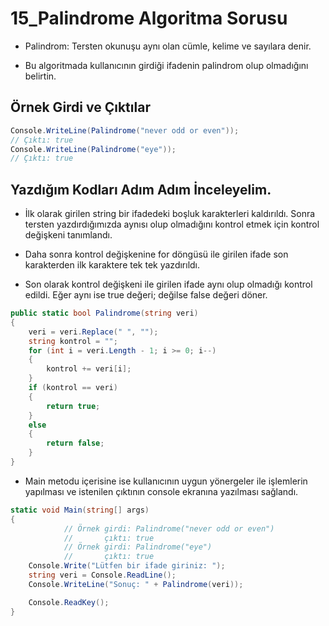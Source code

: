 # 15_Palindrome Algoritma Sorusu

* Palindrom: Tersten okunuşu aynı olan cümle, kelime ve sayılara denir.

* Bu algoritmada kullanıcının girdiği ifadenin palindrom olup olmadığını belirtin.

## Örnek Girdi ve Çıktılar

~~~ C# 
Console.WriteLine(Palindrome("never odd or even"));
// Çıktı: true
Console.WriteLine(Palindrome("eye"));
// Çıktı: true
~~~

## Yazdığım Kodları Adım Adım İnceleyelim.

* İlk olarak girilen string bir ifadedeki boşluk karakterleri kaldırıldı. Sonra tersten yazdırdığımızda aynısı olup olmadığını kontrol etmek için kontrol değişkeni tanımlandı.

* Daha sonra kontrol değişkenine for döngüsü ile girilen ifade son karakterden ilk karaktere tek tek yazdırıldı.

* Son olarak kontrol değişkeni ile girilen ifade aynı olup olmadığı kontrol edildi. Eğer aynı ise true değeri; değilse false değeri döner.

~~~ C#
public static bool Palindrome(string veri)
{
    veri = veri.Replace(" ", "");
    string kontrol = "";
    for (int i = veri.Length - 1; i >= 0; i--)
    {
        kontrol += veri[i];
    }
    if (kontrol == veri)
    {
        return true;
    }
    else
    {
        return false;
    }
}
~~~

* Main metodu içerisine ise kullanıcının uygun yönergeler ile işlemlerin yapılması ve istenilen çıktının console ekranına yazılması sağlandı.

~~~ C#
static void Main(string[] args)
{
            // Örnek girdi: Palindrome("never odd or even")
            //       çıktı: true
            // Örnek girdi: Palindrome("eye")
            //       çıktı: true
    Console.Write("Lütfen bir ifade giriniz: ");
    string veri = Console.ReadLine();
    Console.WriteLine("Sonuç: " + Palindrome(veri));

    Console.ReadKey();
}
~~~